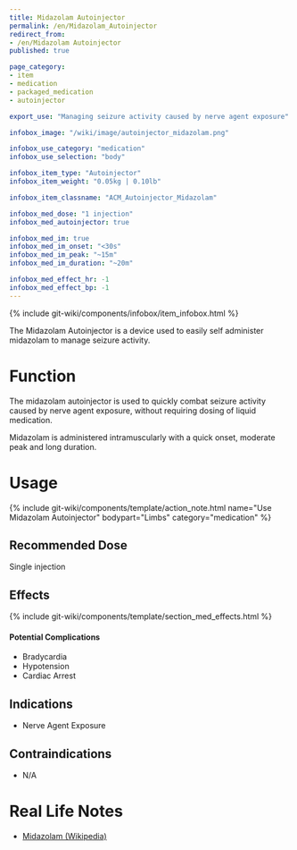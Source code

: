 ```yaml
---
title: Midazolam Autoinjector
permalink: /en/Midazolam_Autoinjector
redirect_from:
- /en/Midazolam Autoinjector
published: true

page_category:
- item
- medication
- packaged_medication
- autoinjector

export_use: "Managing seizure activity caused by nerve agent exposure"

infobox_image: "/wiki/image/autoinjector_midazolam.png"

infobox_use_category: "medication"
infobox_use_selection: "body"

infobox_item_type: "Autoinjector"
infobox_item_weight: "0.05kg | 0.10lb"

infobox_item_classname: "ACM_Autoinjector_Midazolam"

infobox_med_dose: "1 injection"
infobox_med_autoinjector: true

infobox_med_im: true
infobox_med_im_onset: "<30s"
infobox_med_im_peak: "~15m"
infobox_med_im_duration: "~20m"

infobox_med_effect_hr: -1
infobox_med_effect_bp: -1
---
```


{% include git-wiki/components/infobox/item_infobox.html %}

The Midazolam Autoinjector is a device used to easily self administer midazolam to manage seizure activity.

# Function
The midazolam autoinjector is used to quickly combat seizure activity caused by nerve agent exposure, without requiring dosing of liquid medication.

Midazolam is administered intramuscularly with a quick onset, moderate peak and long duration.

# Usage
{% include git-wiki/components/template/action_note.html name="Use Midazolam Autoinjector" bodypart="Limbs" category="medication" %}

## Recommended Dose
Single injection

## Effects
{% include git-wiki/components/template/section_med_effects.html %}

#### Potential Complications
- Bradycardia
- Hypotension
- Cardiac Arrest

## Indications
- Nerve Agent Exposure

## Contraindications
- N/A

# Real Life Notes
- [Midazolam (Wikipedia)](https://en.wikipedia.org/wiki/Midazolam)